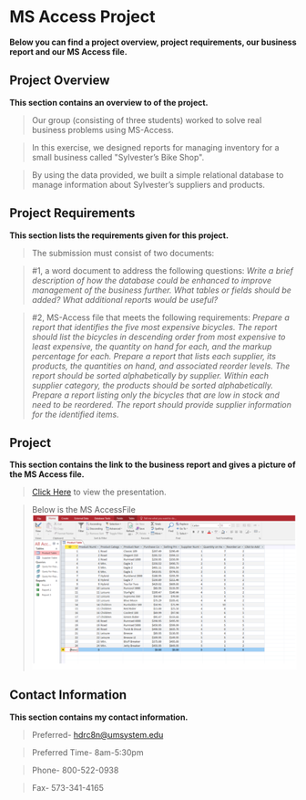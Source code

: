 # MS Access Project
**Below you can find a project overview, project requirements, our business report and our MS Access file.**

## Project Overview
**This section contains an overview to of the project.**
> Our group (consisting of three students) worked  to solve real business problems using MS-Access.

> In this exercise, we designed reports for managing inventory for a small business called "Sylvester’s Bike Shop".

> By using the data provided, we built a simple relational database to manage information about Sylvester’s suppliers and products. 

## Project Requirements
**This section lists the requirements given for this project.**
> The submission must consist of two documents:

> #1, a word document to address the following questions:
*Write a brief description of how the database could be enhanced to improve management of the business further. What tables or fields should be added? What additional reports would be useful?*

> #2, MS-Access file that meets the following requirements:
*Prepare a report that identifies the five most expensive bicycles. The report should list the bicycles in descending order from most expensive to least expensive, the quantity on hand for each, and the markup percentage for each.
Prepare a report that lists each supplier, its products, the quantities on hand, and associated reorder levels. The report should be sorted alphabetically by supplier. Within each supplier category, the products should be sorted alphabetically.
Prepare a report listing only the bicycles that are low in stock and need to be reordered. The report should provide supplier information for the identified items.*

## Project
**This section contains the link to the business report and gives a picture of the MS Access file.**
> [Click Here](https://docs.google.com/document/d/1BCHy75qv7b6G1Foz87mV0TEu-_qsvSLL09-4Si7tI0U/edit) to view the presentation.

> Below is the MS AccessFile
> ![MS Access File](AccessData.jpg)

## Contact Information
**This section contains my contact information.**
> Preferred- hdrc8n@umsystem.edu

> Preferred Time- 8am-5:30pm 

> Phone- 800-522-0938

> Fax- 573-341-4165
